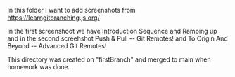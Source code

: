 In this folder I want to add screenshots from https://learngitbranching.js.org/

In the first screenshoot we have Introduction Sequence and Ramping up and in the second screehshot Push & Pull -- Git Remotes! and To Origin And Beyond -- Advanced Git Remotes!

This directory was created on "firstBranch" and merged to main when homework was done.   

